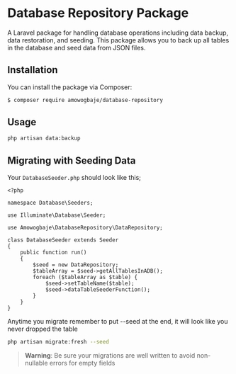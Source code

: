 # Database Repository Package


A Laravel package for handling database operations including data backup, data restoration, and seeding. This package allows you to back up all tables in the database and seed data from JSON files.


## Installation
You can install the package via Composer:


```bash
$ composer require amowogbaje/database-repository
```



## Usage

```bash
php artisan data:backup
```

## Migrating with Seeding Data

Your `DatabaseSeeder.php` should look like this;
```
<?php

namespace Database\Seeders;

use Illuminate\Database\Seeder;

use Amowogbaje\DatabaseRepository\DataRepository;

class DatabaseSeeder extends Seeder
{
    public function run()
    {
        $seed = new DataRepository;
        $tableArray = $seed->getAllTablesInADB();
        foreach ($tableArray as $table) {
            $seed->setTableName($table);
            $seed->dataTableSeederFunction();
        }
    }
}

```

Anytime you migrate remember to put --seed at the end, it will look like you never dropped the table

```bash
php artisan migrate:fresh --seed 
```
> **Warning**:  Be sure your migrations are well written to avoid non-nullable errors for empty fields


